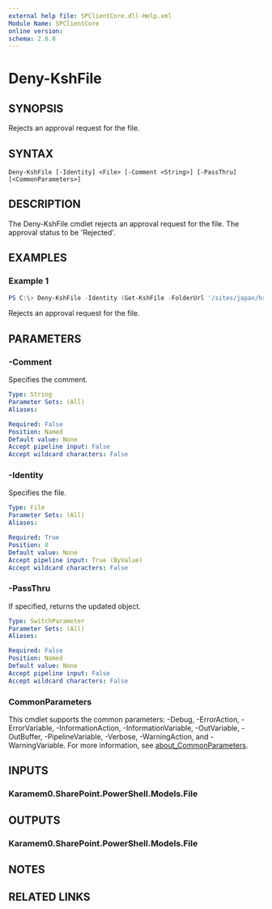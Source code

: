 ```yaml
---
external help file: SPClientCore.dll-Help.xml
Module Name: SPClientCore
online version:
schema: 2.0.0
---
```


# Deny-KshFile

## SYNOPSIS
Rejects an approval request for the file.

## SYNTAX

```
Deny-KshFile [-Identity] <File> [-Comment <String>] [-PassThru] [<CommonParameters>]
```

## DESCRIPTION
The Deny-KshFile cmdlet rejects an approval request for the file. The approval status to be 'Rejected'.

## EXAMPLES

### Example 1
```powershell
PS C:\> Deny-KshFile -Identity (Get-KshFile -FolderUrl '/sites/japan/hr/Shared%20Documents/README.txt')
```

Rejects an approval request for the file.

## PARAMETERS

### -Comment
Specifies the comment.

```yaml
Type: String
Parameter Sets: (All)
Aliases:

Required: False
Position: Named
Default value: None
Accept pipeline input: False
Accept wildcard characters: False
```

### -Identity
Specifies the file.

```yaml
Type: File
Parameter Sets: (All)
Aliases:

Required: True
Position: 0
Default value: None
Accept pipeline input: True (ByValue)
Accept wildcard characters: False
```

### -PassThru
If specified, returns the updated object.

```yaml
Type: SwitchParameter
Parameter Sets: (All)
Aliases:

Required: False
Position: Named
Default value: None
Accept pipeline input: False
Accept wildcard characters: False
```

### CommonParameters
This cmdlet supports the common parameters: -Debug, -ErrorAction, -ErrorVariable, -InformationAction, -InformationVariable, -OutVariable, -OutBuffer, -PipelineVariable, -Verbose, -WarningAction, and -WarningVariable. For more information, see [about_CommonParameters](http://go.microsoft.com/fwlink/?LinkID=113216).

## INPUTS

### Karamem0.SharePoint.PowerShell.Models.File

## OUTPUTS

### Karamem0.SharePoint.PowerShell.Models.File

## NOTES

## RELATED LINKS
